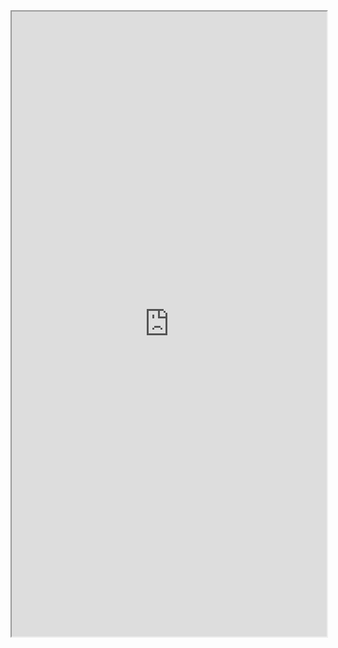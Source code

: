 <iframe 
src="https://coda.io/embed/jD38E5fJk_/#Full-Active-Inference-Ontology_tuuOJ_Ew/r146&view=full&viewMode=embedplay&hideSections=true" 
width=900 
height=1000 
style="max-width: 100%;" 
allow="fullscreen">
</iframe>